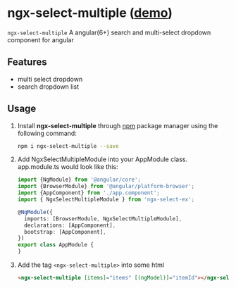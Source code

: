 # ngx-select-multiple ([demo](https://danielfnz.github.io/ngx-select-multiple/))

`ngx-select-multiple` A angular(6+) search and multi-select dropdown component for angular

## Features

* multi select dropdown
* search dropdown list

## Usage

1. Install **ngx-select-multiple** through [npm](https://www.npmjs.com/package/ngx-select-multiple) package manager using the following command:

    ```bash
    npm i ngx-select-multiple --save
    ```

2. Add NgxSelectMultipleModule into your AppModule class. app.module.ts would look like this:

    ```typescript
    import {NgModule} from '@angular/core';
    import {BrowserModule} from '@angular/platform-browser';
    import {AppComponent} from './app.component';
    import { NgxSelectMultipleModule } from 'ngx-select-ex';

    @NgModule({
      imports: [BrowserModule, NgxSelectMultipleModule],
      declarations: [AppComponent],
      bootstrap: [AppComponent],
    })
    export class AppModule {
    }
    ```
3. Add the tag `<ngx-select-multiple>` into some html

    ```html
    <ngx-select-multiple [items]="items" [(ngModel)]="itemId"></ngx-select-multiple>
    ```
